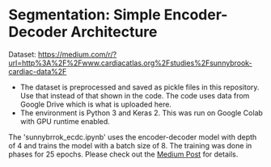 # Segmentation: Simple Encoder-Decoder Architecture
Dataset: https://medium.com/r/?url=http%3A%2F%2Fwww.cardiacatlas.org%2Fstudies%2Fsunnybrook-cardiac-data%2F

* The dataset is preprocessed and saved as pickle files in this repository. Use that instead of that shown in the code. The code uses data from Google Drive which is what is uploaded here.
* The environment is Python 3 and Keras 2. This was run on Google Colab with GPU runtime enabled.

The 'sunnybrrok_ecdc.ipynb' uses the encoder-decoder model with depth of 4 and trains the model with a batch size of 8. The training was done in phases for 25 epochs.
Please check out the [Medium Post](https://medium.com/@tirthankar.banerjee/automatic-segmentation-of-mri-images-2629eaf94071) for details.

